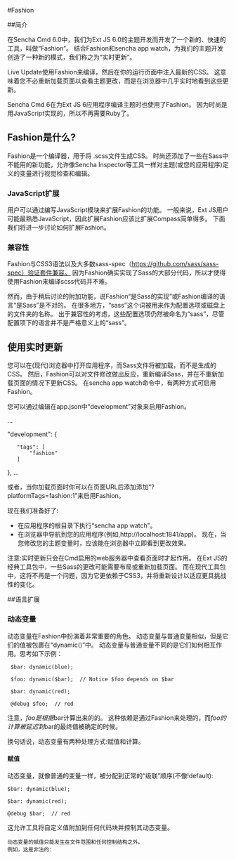 #Fashion

##简介
   
   在Sencha Cmd 6.0中，我们为Ext JS 6.0的主题开发而开发了一个新的、快速的工具，叫做“Fashion”。
   结合Fashion和sencha app watch，为我们的主题开发创造了一种新的模式，我们称之为“实时更新”。
   
   Live Update使用Fashion来编译，然后在你的运行页面中注入最新的CSS。
   这意味着您不必重新加载页面以查看主题更改，而是在浏览器中几乎实时地看到这些更新。
   
   Sencha Cmd 6在为Ext JS 6应用程序编译主题时也使用了Fashion。
   因为时尚是用JavaScript实现的，所以不再需要Ruby了。
   
  ## Fashion是什么?
   
  Fashion是一个编译器，用于将 .scss文件生成CSS。
   时尚还添加了一些在Sass中不能用的新功能，允许像Sencha Inspector等工具一样对主题(或您的应用程序)定义的变量进行视觉检查和编辑。
   
  ### JavaScript扩展
   
   用户可以通过编写JavaScript模块来扩展Fashion的功能。   一般来说，Ext JS用户可能最熟悉JavaScript，因此扩展Fashion应该比扩展Compass简单得多。
   下面我们将进一步讨论如何扩展Fashion。
   
   
  ### 兼容性
   
   Fashion与CSS3语法以及大多数sass-spec（https://github.com/sass/sass-spec）验证套件兼容。
   因为Fashion确实实现了Sass的大部分代码，所以才使得使用Fashion来编译scss代码并不难。
   
   然而，由于稍后讨论的附加功能，说Fashion“是Sass的实现”或Fashion编译的语言“是Sass”是不对的。
   在很多地方，“sass”这个词被用来作为配置选项或磁盘上的文件夹的名称。
   出于兼容性的考虑，这些配置选项仍然被命名为“sass”，尽管配置项下的语言并不是严格意义上的“sass”。
    
   ## 使用实时更新
   您可以在(现代)浏览器中打开应用程序，而Sass文件将被加载，而不是生成的CSS。
   然后，Fashion可以对文件修改做出反应，重新编译Sass，并在不重新加载页面的情况下更新CSS。 
   在sencha app watch命令中，有两种方式可启用Fashion。
     
   您可以通过编辑在app.json中“development”对象来启用Fashion。
   
   ...
   
   "development": {
   
       "tags": [
           "fashion"
       ]
   },
   ...
   
   或者，当你加载页面时你可以在页面URL后添加添加“?platformTags=fashion:1”来启用Fashion。
   
   现在我们准备好了:
   
  * 在应用程序的根目录下执行“sencha app watch”。
  * 在浏览器中导航到您的应用程序(例如,http://localhost:1841/app)。
   现在，当您修改您的主题变量时，应该能在浏览器中立即看到更改效果。
   
   注意:实时更新只会在Cmd启用的web服务器中查看页面时才起作用。
   在Ext JS的经典工具包中，一些Sass的更改可能需要布局或重新加载页面。
   而在现代工具包中，这将不再是一个问题，因为它更依赖于CSS3，并将重新设计以适应更具挑战性的变化。
   
   ##语言扩展
   ###  动态变量
     
   动态变量在Fashion中扮演着非常重要的角色。
     动态变量与普通变量相似，但是它们的值被包裹在“dynamic()”中。
     动态变量与普通变量不同的是它们如何相互作用。思考如下示例：
     
     
     $bar: dynamic(blue);
     
     $foo: dynamic($bar);  // Notice $foo depends on $bar
     
     $bar: dynamic(red);
     
     @debug $foo;  // red
     
   注意，$foo是根据$bar计算出来的的。
    这种依赖是通过Fashion来处理的，而$foo的计算被延迟到$bar的最终值被确定的时候。
    
   换句话说，动态变量有两种处理方式:赋值和计算。
    
   #### 赋值
    
   动态变量，就像普通的变量一样，被分配到正常的“级联”顺序(不像!default):
    
    $bar: dynamic(blue);
    
    $bar: dynamic(red);
    
    @debug $bar;  // red
    
   这允许工具将自定义值附加到任何代码块并控制其动态变量。
    
    动态变量的赋值只能发生在文件范围和任何控制结构之外。
    例如，这是非法的: